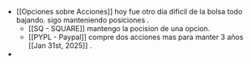 - [[Opciones sobre Acciones]] hoy fue otro dia dificil de la bolsa todo bajando. sigo manteniendo posiciones .
	- [[SQ - SQUARE]] mantengo la pocision de una opcion.
	- [[PYPL - Paypal]] compre dos acciones mas para manter 3 años [[Jan 31st, 2025]] .
-